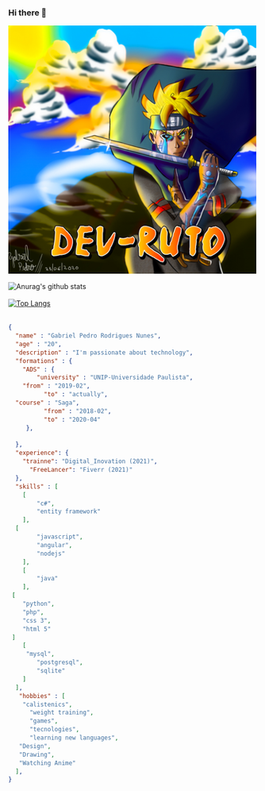 ### Hi there 👋

<img  src="https://github.com/gabrielprns/gabrielprns/blob/master/boruto_dev.jpg"   width="500" height="500">

![Anurag's github stats](https://github-readme-stats.vercel.app/api?username=gabrielprns&show_icons=true&theme=red)<br/><br/>
[![Top Langs](https://github-readme-stats.vercel.app/api/top-langs/?username=gabrielprns&layout=compact&show_icons=true&theme=red)](https://github.com/eeikee/github-readme-stats)

```json

{
  "name" : "Gabriel Pedro Rodrigues Nunes",
  "age" : "20",
  "description" : "I'm passionate about technology",
  "formations" : {
  	"ADS" : {
		"university" : "UNIP-Universidade Paulista",
    "from" : "2019-02",
		  "to" : "actually",
  "course" : "Saga",
		  "from" : "2018-02",
		  "to" : "2020-04"
	 },
   	
  },
  "experience": {
  	"trainne": "Digital_Inovation (2021)",
	  "FreeLancer": "Fiverr (2021)"
  },
  "skills" : [
  	[
		"c#",
		"entity framework"
	],
  [
		"javascript",
		"angular",
		"nodejs"
	],
	[
		"java"
	],
 [
	"python",
	"php",
	"css 3",
	"html 5"
 ]
	[
	 "mysql",
		"postgresql",
		"sqlite"
	]
  ],
   "hobbies" : [
  	"calistenics",
	  "weight training",
	  "games",
	  "tecnologies",
	  "learning new languages",
   "Design",
   "Drawing",
   "Watching Anime"
  ],
}
```
 
